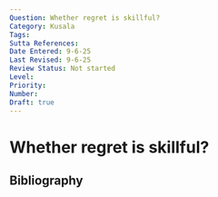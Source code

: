 ```yaml
---
Question: Whether regret is skillful?
Category: Kusala
Tags: 
Sutta References: 
Date Entered: 9-6-25
Last Revised: 9-6-25
Review Status: Not started
Level: 
Priority: 
Number: 
Draft: true
---
```


# Whether regret is skillful?

## Bibliography

<!-- 

Notes:



-->